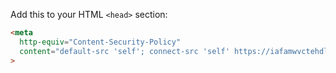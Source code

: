 Add this to your HTML `<head>` section:

```html
<meta
  http-equiv="Content-Security-Policy"
  content="default-src 'self'; connect-src 'self' https://iafamwvctehdltqmnhyx.supabase.co;"
>
```